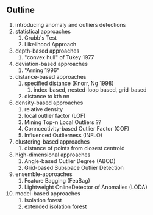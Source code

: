 ## Outline
1. introducing anomaly and outliers detections
2. statistical approaches
	1. Grubb's Test
	2. Likelihood Approach
3. depth-based approaches
	1. "convex hull" of Tukey 1977
4. deviation-based approaches
	1. "Arning 1996"
5. distance-based approaches
	1. specified distance (Knorr, Ng 1998)
		1. index-based, nested-loop based, grid-based
	2. distance to kth nn
6. density-based approaches
	1. relative density
	2. local outlier factor (LOF)
	3. Mining Top-n Local Outliers ??
	4. Conncectivity-based Outlier Factor (COF)
	5. Influenced Outlierness (INFLO)
7. clustering-based approaches
	1. distance of points from closest centroid
8. high-dimensional approaches
	1. Angle-based Outlier Degree (ABOD)
	2. Grid-based Subspace Outlier Detection
9. ensemble-approaches
	1. Feature Bagging (FeaBag)
	2. Lightweight OnlineDetector of Anomalies (LODA)
10. model-based approaches
	1. Isolation forest
	2. extended isolation forest





